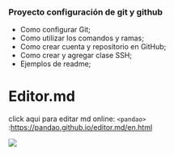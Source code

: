 ### Proyecto configuración de git y github

- Como configurar Git;
- Como utilizar los comandos y ramas;
- Como crear cuenta y repositorio en GitHub;
- Como crear y agregar clase SSH;
- Ejemplos de readme;

# Editor.md
click aqui para editar md online: 
`<pandao>` :https://pandao.github.io/editor.md/en.html

![](https://pandao.github.io/editor.md/images/logos/editormd-logo-180x180.png)  